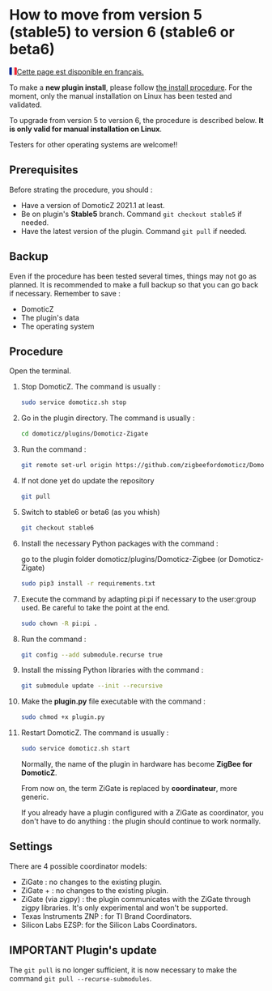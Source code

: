# How to move from version 5 (stable5) to version 6 (stable6 or beta6)

<a href="../fr-fr/Plugin_Version-6.md"><img align="left" width="15" height="15" src="../Images/flag_france.png" alt="Logo"></a>
[Cette page est disponible en français.](../fr-fr/Plugin_Version-6.md)

To make a __new plugin install__, please follow [the install procedure](Plugin_Installation.md). For the moment, only the manual installation on Linux has been tested and validated.

To upgrade from version 5 to version 6, the procedure is described below. __It is only valid for manual installation on Linux__.

Testers for other operating systems are welcome!!

## Prerequisites

Before strating the procedure, you should :

* Have a version of DomoticZ 2021.1 at least.
* Be on plugin's __Stable5__ branch. Command `git checkout stable5` if needed.
* Have the latest version of the plugin. Command `git pull` if needed.

## Backup

Even if the procedure has been tested several times, things may not go as planned.
It is recommended to make a full backup so that you can go back if necessary.
Remember to save :

* DomoticZ
* The plugin's data
* The operating system

## Procedure

Open the terminal.

1. Stop DomoticZ. The command is usually :

    ``` bash
    sudo service domoticz.sh stop
    ```

1. Go in the plugin directory. The command is usually :

    ``` bash
    cd domoticz/plugins/Domoticz-Zigate
    ```

1. Run the command :

    ``` bash
    git remote set-url origin https://github.com/zigbeefordomoticz/Domoticz-Zigbee
    ```

1. If not done yet do update the repository

    ```bash
    git pull
    ```

3. Switch to stable6 or beta6 (as you whish)

    ```bash
    git checkout stable6
    ```
    
1. Install the necessary Python packages with the command :

    go to the plugin folder domoticz/plugins/Domoticz-Zigbee (or Domoticz-Zigate)

    ``` bash
    sudo pip3 install -r requirements.txt
    ```

1. Execute the command by adapting pi:pi if necessary to the user:group used. Be careful to take the point at the end.

    ``` bash
    sudo chown -R pi:pi .
    ```

1. Run the command :

    ``` bash
    git config --add submodule.recurse true
    ```

1. Install the missing Python libraries with the command :

    ``` bash
    git submodule update --init --recursive
    ```

1. Make the __plugin.py__ file executable with the command :

    ``` bash
    sudo chmod +x plugin.py
    ```

1. Restart DomoticZ. The command is usually :

    ``` bash
    sudo service domoticz.sh start
    ```

    Normally, the name of the plugin in hardware has become __ZigBee for DomoticZ__.

    From now on, the term ZiGate is replaced by __coordinateur__, more generic.

    If you already have a plugin configured with a ZiGate as coordinator, you don't have to do anything : the plugin should continue to     work normally.

## Settings

There are 4 possible coordinator models:

* ZiGate : no changes to the existing plugin.
* ZiGate + : no changes to the existing plugin.
* ZiGate (via zigpy) : the plugin communicates with the ZiGate through zigpy libraries. It's only experimental and won't be supported.
* Texas Instruments ZNP : for  TI Brand Coordinators.
* Silicon Labs EZSP: for the Silicon Labs Coordinators.

## IMPORTANT Plugin's update

The `git pull` is no longer sufficient, it is now necessary to make the command `git pull --recurse-submodules`.
